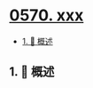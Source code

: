 # [0570. xxx](https://github.com/Tdahuyou/TNotes.leetcode/tree/main/notes/0570.%20xxx)

<!-- region:toc -->

- [1. 📝 概述](#1--概述)

<!-- endregion:toc -->

## 1. 📝 概述
